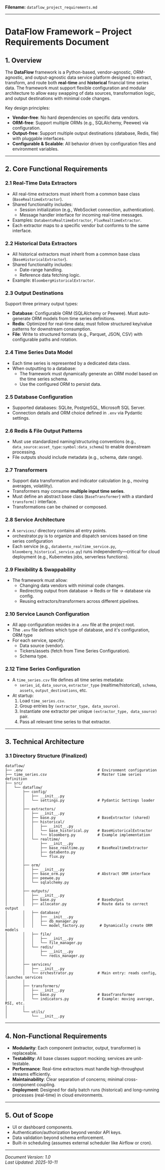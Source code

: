 **Filename:** `dataflow_project_requirements.md`

---

# DataFlow Framework – Project Requirements Document

## 1. Overview

The **DataFlow** framework is a Python-based, vendor-agnostic, ORM-agnostic, and output-agnostic data service platform designed to extract, transform, and route both **real-time** and **historical** financial time series data. The framework must support flexible configuration and modular architecture to allow easy swapping of data sources, transformation logic, and output destinations with minimal code changes.

Key design principles:
- **Vendor-free**: No hard dependencies on specific data vendors.
- **ORM-free**: Support multiple ORMs (e.g., SQLAlchemy, Peewee) via configuration.
- **Output-free**: Support multiple output destinations (database, Redis, file) with pluggable interfaces.
- **Configurable & Scalable**: All behavior driven by configuration files and environment variables.

---

## 2. Core Functional Requirements

### 2.1 Real-Time Data Extractors
- All real-time extractors must inherit from a common base class (`BaseRealtimeExtractor`).
- Shared functionality includes:
  - Session initialization (e.g., WebSocket connection, authentication).
  - Message handler interface for incoming real-time messages.
- Examples: `DatabentoRealtimeExtractor`, `FluxRealtimeExtractor`.
- Each extractor maps to a specific vendor but conforms to the same interface.

### 2.2 Historical Data Extractors
- All historical extractors must inherit from a common base class (`BaseHistoricalExtractor`).
- Shared functionality includes:
  - Date-range handling.
  - Reference data fetching logic.
- Example: `BloombergHistoricalExtractor`.

### 2.3 Output Destinations
Support three primary output types:
- **Database**: Configurable ORM (SQLAlchemy or Peewee). Must auto-generate ORM models from time series definitions.
- **Redis**: Optimized for real-time data; must follow structured key/value patterns for downstream consumption.
- **File**: Write to structured formats (e.g., Parquet, JSON, CSV) with configurable paths and rotation.

### 2.4 Time Series Data Model
- Each time series is represented by a dedicated data class.
- When outputting to a database:
  - The framework must dynamically generate an ORM model based on the time series schema.
  - Use the configured ORM to persist data.

### 2.5 Database Configuration
- Supported databases: SQLite, PostgreSQL, Microsoft SQL Server.
- Connection details and ORM choice defined in `.env` via Pydantic settings.

### 2.6 Redis & File Output Patterns
- Must use standardized naming/structuring conventions (e.g., `data_source:asset_type:symbol:data_schema`) to enable downstream processing.
- File outputs should include metadata (e.g., schema, date range).

### 2.7 Transformers
- Support data transformation and indicator calculation (e.g., moving averages, volatility).
- Transformers may consume **multiple input time series**.
- Must define an abstract base class (`BaseTransformer`) with a standard `transform()` interface.
- Transformations can be chained or composed.

### 2.8 Service Architecture
- A `services/` directory contains all entry points.
- orchestrator.py is to organize and dispatch services based on time series configuration 
- Each service (e.g., `databento_realtime_service.py`, `bloomberg_historical_service.py`) runs independently—critical for cloud deployment (e.g., Kubernetes jobs, serverless functions).


### 2.9 Flexibility & Swappability
- The framework must allow:
  - Changing data vendors with minimal code changes.
  - Redirecting output from database → Redis or file → database via config.
  - Reusing extractors/transformers across different pipelines.


### 2.10 Service Launch Configuration
- All app configuration resides in a `.env` file at the project root.
- The `.env` file defines which type of database, and it's configuration, ORM type
- For each service, specify:
  - Data source (vendor).
  - Tickers/assets (fetch from Time Series Configuration).
  - Schema type.


### 2.12 Time Series Configuration
- A `time_series.csv` file defines all time series metadata:
  - `series_id`, `data_source`, `extractor_type` (realtime/historical), `schema`, `assets`, `output_destinations`, etc.
- At startup:
  1. Load `time_series.csv`.
  2. Group entries by `(extractor_type, data_source)`.
  3. Instantiate one extractor per unique `(extractor_type, data_source)` pair.
  4. Pass all relevant time series to that extractor.

---

## 3. Technical Architecture

### 3.1 Directory Structure (Finalized)

```
dataflow/
├── .env                                  # Environment configuration
├── time_series.csv                       # Master time series definition
├── src/
│   └── dataflow/
│       ├── config/
│       │   ├── __init__.py
│       │   └── settings.py               # Pydantic Settings loader
│       │
│       ├── extractors/
│       │   ├── __init__.py
│       │   ├── base.py                   # BaseExtractor (shared)
│       │   ├── historical/
│       │   │   ├── __init__.py
│       │   │   └── base_historical.py    # BaseHistoricalExtractor
│       │   │   └── bloomberg.py          # Example implementation
│       │   └── realtime/
│       │       ├── __init__.py
│       │       ├── base_realtime.py      # BaseRealtimeExtractor
│       │       ├── databento.py
│       │       └── flux.py
│       │
│       ├── orm/
│       │   ├── __init__.py
│       │   ├── base_orm.py               # Abstract ORM interface
│       │   ├── peewee.py
│       │   └── sqlalchemy.py
│       │
│       ├── outputs/
│       │   ├── __init__.py
│       │   ├── base.py                   # BaseOutput
│       │   ├── allocator.py              # Route data to correct output
│       │   ├── database/
│       │   │   ├── __init__.py
│       │   │   ├── db_manager.py
│       │   │   └── model_factory.py       # Dynamically create ORM models
│       │   ├── file/
│       │   │   ├── __init__.py
│       │   │   └── file_manager.py
│       │   └── redis/
│       │       ├── __init__.py
│       │       └── redis_manager.py
│       │
│       ├── services/
│       │   ├── __init__.py
│       │   └── orchestrator.py           # Main entry: reads config, launches services
│       │
│       ├── transformers/
│       │   ├── __init__.py
│       │   ├── base.py                   # BaseTransformer
│       │   └── indicators.py             # Example: moving average, RSI, etc.
│       │
│       └── utils/
│           └── __init__.py
```

---

## 4. Non-Functional Requirements

- **Modularity**: Each component (extractor, output, transformer) is replaceable.
- **Testability**: All base classes support mocking; services are unit-testable.
- **Performance**: Real-time extractors must handle high-throughput streams efficiently.
- **Maintainability**: Clear separation of concerns; minimal cross-component coupling.
- **Deployment**: Designed for daily batch runs (historical) and long-running processes (real-time) in cloud environments.

---

## 5. Out of Scope

- UI or dashboard components.
- Authentication/authorization beyond vendor API keys.
- Data validation beyond schema enforcement.
- Built-in scheduling (assumes external scheduler like Airflow or cron).

---

*Document Version: 1.0*  
*Last Updated: 2025-10-11*